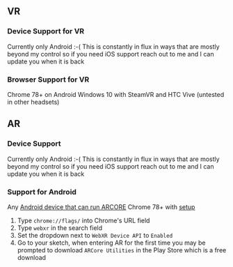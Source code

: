## VR 

### Device Support for VR
Currently only Android :-(
This is constantly in flux in ways that are mostly beyond my control
so if you need iOS support reach out to me and I can update you when it is back
### Browser Support for VR
Chrome 78+ on Android
Windows 10 with SteamVR and HTC Vive (untested in other headsets)

## AR

### Device Support
Currently only Android :-(
This is constantly in flux in ways that are mostly beyond my control
so if you need iOS support reach out to me and I can update you when it is back

### Support for Android
Any [Android device that can run ARCORE](https://developers.google.com/ar/discover/supported-devices)
Chrome 78+ with [setup](#ar-setup-for-chrome-arcore)

1. Type `chrome://flags/` into Chrome's URL field
2. Type `webxr` in the search field
3. Set the dropdown next to `WebXR Device API` to `Enabled`
4. Go to your sketch, when entering AR for the first time you may be prompted to download `ARCore Utilities` in the Play Store which is a free download

